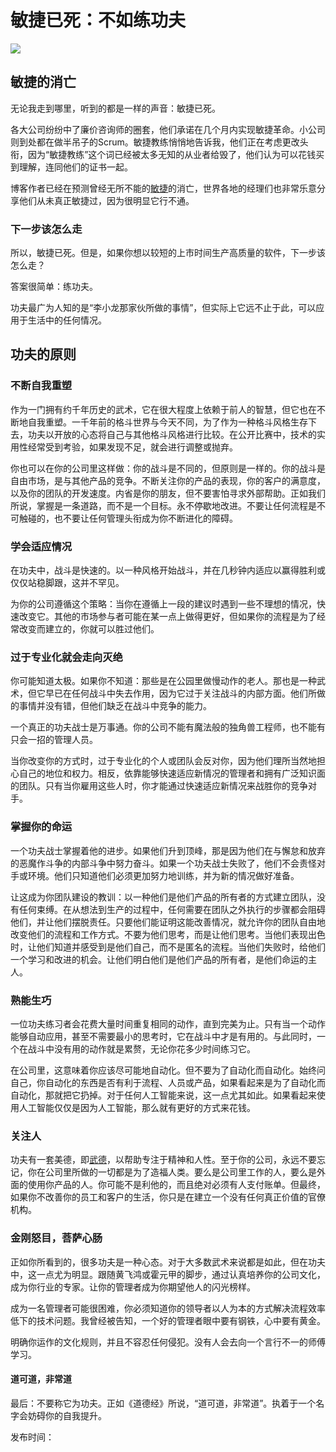 # 敏捷已死：不如练功夫

![](https://www.eficode.com/hs-fs/hubfs/Agile%20is%20Dead%20do%20Kung%20Fu%20instead%20hero%20v2_2025_Blog_Illustration_Eficode.png?width=640&height=480&name=Agile%20is%20Dead%20do%20Kung%20Fu%20instead%20hero%20v2_2025_Blog_Illustration_Eficode.png)

## 敏捷的消亡

无论我走到哪里，听到的都是一样的声音：敏捷已死。

各大公司纷纷中了廉价咨询师的圈套，他们承诺在几个月内实现敏捷革命。小公司则到处都在做半吊子的Scrum。敏捷教练悄悄地告诉我，他们正在考虑更改头衔，因为“敏捷教练”这个词已经被太多无知的从业者给毁了，他们认为可以花钱买到理解，连同他们的证书一起。

博客作者已经在预测曾经无所不能的[敏捷](/agile-practices?hsLang=en)的消亡，世界各地的经理们也非常乐意分享他们从未真正敏捷过，因为很明显它行不通。

### 下一步该怎么走

所以，敏捷已死。但是，如果你想以较短的上市时间生产高质量的软件，下一步该怎么走？

答案很简单：练功夫。

功夫最广为人知的是“李小龙那家伙所做的事情”，但实际上它远不止于此，可以应用于生活中的任何情况。

## 功夫的原则

### 不断自我重塑

作为一门拥有约千年历史的武术，它在很大程度上依赖于前人的智慧，但它也在不断地自我重塑。一千年前的格斗世界与今天不同，为了作为一种格斗风格生存下去，功夫以开放的心态将自己与其他格斗风格进行比较。在公开比赛中，技术的实用性经常受到考验，如果发现不足，就会进行调整或抛弃。

你也可以在你的公司里这样做：你的战斗是不同的，但原则是一样的。你的战斗是自由市场，是与其他产品的竞争。不断关注你的产品的表现，你的客户的满意度，以及你的团队的开发速度。内省是你的朋友，但不要害怕寻求外部帮助。正如我们所说，掌握是一条道路，而不是一个目标。永不停歇地改进。不要让任何流程是不可触碰的，也不要让任何管理头衔成为你不断进化的障碍。

### 学会适应情况

在功夫中，战斗是快速的。以一种风格开始战斗，并在几秒钟内适应以赢得胜利或仅仅站稳脚跟，这并不罕见。

为你的公司遵循这个策略：当你在遵循上一段的建议时遇到一些不理想的情况，快速改变它。其他的市场参与者可能在某一点上做得更好，但如果你的流程是为了经常改变而建立的，你就可以胜过他们。

### 过于专业化就会走向灭绝

你可能知道太极。如果你不知道：那些是在公园里做慢动作的老人。那也是一种武术，但它早已在任何战斗中失去作用，因为它过于关注战斗的内部方面。他们所做的事情并没有错，但他们缺乏在战斗中竞争的能力。

一个真正的功夫战士是万事通。你的公司不能有魔法般的独角兽工程师，也不能有只会一招的管理人员。

当你改变你的方式时，过于专业化的个人或团队会反对你，因为他们理所当然地担心自己的地位和权力。相反，依靠能够快速适应新情况的管理者和拥有广泛知识面的团队。只有当你雇用这些人时，你才能通过快速适应新情况来战胜你的竞争对手。

### 掌握你的命运

一个功夫战士掌握着他的进步。如果他们升到顶峰，那是因为他们在与懈怠和放弃的恶魔作斗争的内部斗争中努力奋斗。如果一个功夫战士失败了，他们不会责怪对手或环境。他们只知道他们必须更加努力地训练，并为新的情况做好准备。

让这成为你团队建设的教训：以一种他们是他们产品的所有者的方式建立团队，没有任何束缚。在从想法到生产的过程中，任何需要在团队之外执行的步骤都会阻碍他们，并让他们摆脱责任。只要他们能证明这能改善情况，就允许你的团队自由地改变他们的流程和工作方式。不要为他们思考，而是让他们思考。当他们表现出色时，让他们知道并感受到是他们自己，而不是匿名的流程。当他们失败时，给他们一个学习和改进的机会。让他们明白他们是他们产品的所有者，是他们命运的主人。

### 熟能生巧
一位功夫练习者会花费大量时间重复相同的动作，直到完美为止。只有当一个动作能够自动应用，甚至不需要最小的思考时，它在战斗中才是有用的。与此同时，一个在战斗中没有用的动作就是累赘，无论你花多少时间练习它。

在公司里，这意味着你应该尽可能地自动化。但不要为了自动化而自动化。始终问自己，你自动化的东西是否有利于流程、人员或产品，如果看起来是为了自动化而自动化，那就把它扔掉。对于任何人工智能来说，这一点尤其如此。如果看起来使用人工智能仅仅是因为人工智能，那么就有更好的方式来花钱。

### 关注人

功夫有一套美德，即[武德](/blog/become-a-wu-de-devops-consultant?utm_campaign=DevOps&utm_content=190700022&utm_medium=social&utm_source=linkedin&hss_channel=lcp-741299&hsLang=en)，以帮助专注于精神和人性。至于你的公司，永远不要忘记，你在公司里所做的一切都是为了造福人类。要么是公司里工作的人，要么是外面的使用你产品的人。你可能不是利他的，而且绝对必须有人支付账单。但最终，如果你不改善你的员工和客户的生活，你只是在建立一个没有任何真正价值的官僚机构。

### 金刚怒目，菩萨心肠

正如你所看到的，很多功夫是一种心态。对于大多数武术来说都是如此，但在功夫中，这一点尤为明显。跟随黄飞鸿或霍元甲的脚步，通过认真培养你的公司文化，成为你行业的专家。让你的管理者成为你期望他人的闪光榜样。

成为一名管理者可能很困难，你必须知道你的领导者以人为本的方式解决流程效率低下的技术问题。我曾经被告知，一个好的管理者眼中要有钢铁，心中要有黄金。

明确你运作的文化规则，并且不容忍任何侵犯。没有人会去向一个言行不一的师傅学习。

#### 道可道，非常道

最后：不要称它为功夫。正如《道德经》所说，“道可道，非常道”。执着于一个名字会妨碍你的自我提升。

发布时间：